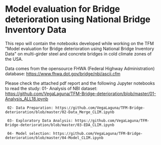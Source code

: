 # Model evaluation for Bridge deterioration using National Bridge Inventory Data


This repo will contain the notebooks developed while working on the TFM "Model evaluation for Bridge deterioration using National Bridge Inventory Data" on multi-girder steel and concrete bridges in cold climate zones of the USA.

Data comes from the opensource FHWA (Federal Highway Administration) database: https://www.fhwa.dot.gov/bridge/nbi/ascii.cfm 

Please check the attached pdf report and the following Jupyter notebooks to read the study:
     01- Analysis of NBI dataset: https://github.com/VegaLaguna/TFM-Bridge-deterioration/blob/master/01-Analysis_ALL18.ipynb 
     
     02- Data Preparation: https://github.com/VegaLaguna/TFM-Bridge-deterioration/blob/master/02-Data_Merge_CLIM.ipynb
     
     03- Exploratory Data Analysis: https://github.com/VegaLaguna/TFM-Bridge-deterioration/blob/master/03-EDA_CLIM.ipynb
     
     04- Model selection: https://github.com/VegaLaguna/TFM-Bridge-deterioration/blob/master/04-Model_CLIM.ipynb
     
